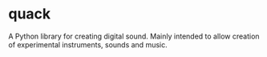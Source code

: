 # quack

A Python library for creating digital sound. Mainly intended to allow creation of experimental instruments, sounds and music.

